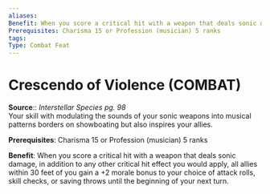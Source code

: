 ```yaml
---
aliases: 
Benefit: When you score a critical hit with a weapon that deals sonic damage, in addition to any other critical hit effect you would apply, all allies within 30 feet of you gain a +2 morale bonus to your choice of attack rolls, skill checks, or saving throws until the beginning of your next turn.
Prerequisites: Charisma 15 or Profession (musician) 5 ranks
tags: 
Type: Combat Feat
---
```


# Crescendo of Violence (COMBAT)

**Source**:: _Interstellar Species pg. 98_  
Your skill with modulating the sounds of your sonic weapons into musical patterns borders on showboating but also inspires your allies.

**Prerequisites**: Charisma 15 or Profession (musician) 5 ranks

**Benefit**: When you score a critical hit with a weapon that deals sonic damage, in addition to any other critical hit effect you would apply, all allies within 30 feet of you gain a +2 morale bonus to your choice of attack rolls, skill checks, or saving throws until the beginning of your next turn.
